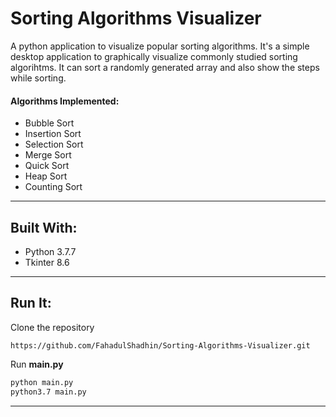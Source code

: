 # Sorting Algorithms Visualizer
A python application to visualize popular sorting algorithms. It's a simple desktop application to graphically visualize commonly studied sorting algorihtms. It can sort a randomly generated array and also show the steps while sorting. 
#### Algorithms Implemented:
* Bubble Sort 
* Insertion Sort 
* Selection Sort 
* Merge Sort 
* Quick Sort 
* Heap Sort 
* Counting Sort
----------------------------------------------------------------------------------------------------------------------------------------
## Built With:
* Python 3.7.7
* Tkinter 8.6
----------------------------------------------------------------------------------------------------------------------------------------
## Run It:
<p> Clone the repository </p>

```
https://github.com/FahadulShadhin/Sorting-Algorithms-Visualizer.git
```

<p>Run <strong>main.py</strong><p>

```cmd
python main.py
python3.7 main.py
```
----------------------------------------------------------------------------------------------------------------------------------------
